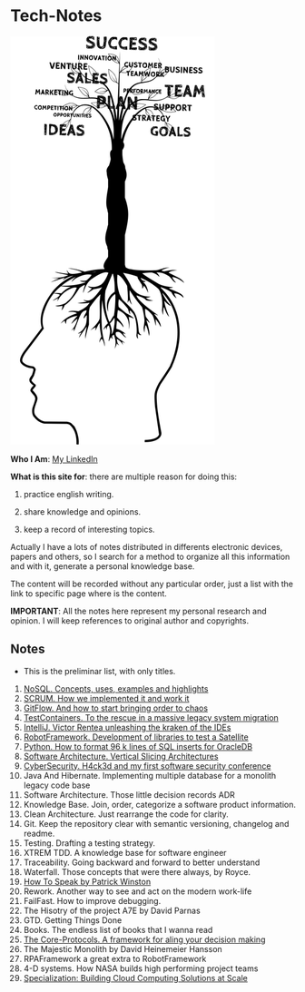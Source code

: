 # Tech-Notes

![](/images/tech-notes.png)

**Who I Am**: [My LinkedIn](https://www.linkedin.com/in/matiasmiguez/)

**What is this site for**: there are multiple reason for doing this:

1) practice english writing.
   
2) share knowledge and opinions.

3) keep a record of interesting topics.

Actually I have a lots of notes distributed in differents electronic devices, papers and others, so I search for a method to organize all this information and with it, generate a personal knowledge base.

The content will be recorded without any particular order, just a list with the link to specific page where is the content.

**IMPORTANT**: All the notes here represent my personal research and opinion. I will keep references to original author and copyrights.

## Notes

* This is the preliminar list, with only titles.

1. [NoSQL. Concepts, uses, examples and highlights](/pages/1.course-no-sql.md)
2. [SCRUM. How we implemented it and work it](/pages/2.scrum-how-we-implemented-it-and-work-id.md)
3. [GitFlow. And how to start bringing order to chaos](/pages/3.gitflow-and-how-to-start-bringing-order-to-chaos.md)
4. [TestContainers. To the rescue in a massive legacy system migration](/pages/4.testcontainers-to-the-rescue-in-a-massive-legacy-system-migration.md)
5. [IntelliJ. Victor Rentea unleashing the kraken of the IDEs](/pages/5.intellij-victor-rentea-unleasing-the-craken-of-the-ides.md)
6. [RobotFramework. Development of libraries to test a Satellite](/pages/6.robotframework-development-of-libraries-to-test-a-satellite.md)
7. [Python. How to format 96 k lines of SQL inserts for OracleDB](/pages/7.python-how-to-format-96-k-lines-of-sql-inserts-for-oracledb.md)
8. [Software Architecture. Vertical Slicing Architectures](/pages/8.software-architecture-vertical-slicing-architectures.md)
9. [CyberSecurity. H4ck3d and my first software security conference](/pages/9.cybersecurity-h4ck3d-and-my-first-software-security-conference.md)
10. Java And Hibernate. Implementing multiple database for a monolith legacy code base
11. Software Architecture. Those little decision records ADR
12. Knowledge Base. Join, order, categorize a software product information.
13. Clean Architecture. Just rearrange the code for clarity.
14. Git. Keep the repository clear with semantic versioning, changelog and readme.
15. Testing. Drafting a testing strategy. 
16. XTREM TDD. A knowledge base for software engineer
17. Traceability. Going backward and forward to better understand
18. Waterfall. Those concepts that were there always, by Royce.
19. [How To Speak by Patrick Winston](/pages/19.how_to_speak_by_patrick_winston.md)
20. Rework. Another way to see and act on the modern work-life
21. FailFast. How to improve debugging.
22. The Hisotry of the project A7E by David Parnas
23. GTD. Getting Things Done
24. Books. The endless list of books that I wanna read
25. [The Core-Protocols. A framework for aling your decision making](/pages/25_the_core_protocols_a_framework_for_aling_your_decisions_making.md)
26. The Majestic Monolith by David Heinemeier Hansson
27. RPAFramework a great extra to RobotFramework
28. 4-D systems. How NASA builds high performing project teams
29. [Specialization: Building Cloud Computing Solutions at Scale](pages/29_specialization_building_cloud_computing_solutions_at_scale.md)
